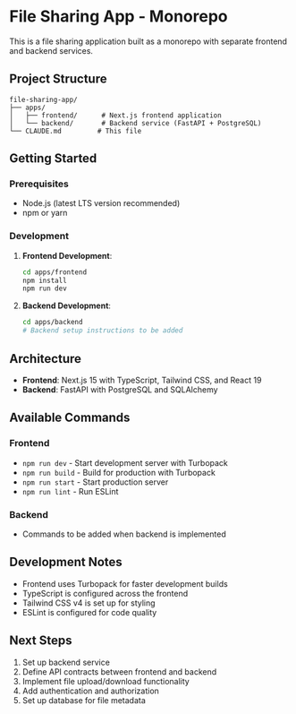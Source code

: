 # File Sharing App - Monorepo

This is a file sharing application built as a monorepo with separate frontend and backend services.

## Project Structure

```
file-sharing-app/
├── apps/
│   ├── frontend/      # Next.js frontend application
│   └── backend/       # Backend service (FastAPI + PostgreSQL)
└── CLAUDE.md         # This file
```

## Getting Started

### Prerequisites
- Node.js (latest LTS version recommended)
- npm or yarn

### Development

1. **Frontend Development**:
   ```bash
   cd apps/frontend
   npm install
   npm run dev
   ```

2. **Backend Development**:
   ```bash
   cd apps/backend
   # Backend setup instructions to be added
   ```

## Architecture

- **Frontend**: Next.js 15 with TypeScript, Tailwind CSS, and React 19
- **Backend**: FastAPI with PostgreSQL and SQLAlchemy

## Available Commands

### Frontend
- `npm run dev` - Start development server with Turbopack
- `npm run build` - Build for production with Turbopack
- `npm run start` - Start production server
- `npm run lint` - Run ESLint

### Backend
- Commands to be added when backend is implemented

## Development Notes

- Frontend uses Turbopack for faster development builds
- TypeScript is configured across the frontend
- Tailwind CSS v4 is set up for styling
- ESLint is configured for code quality

## Next Steps

1. Set up backend service
2. Define API contracts between frontend and backend
3. Implement file upload/download functionality
4. Add authentication and authorization
5. Set up database for file metadata